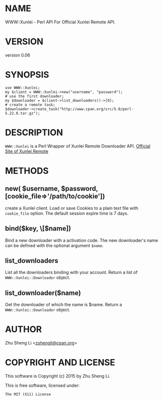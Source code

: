# NAME

WWW::Xunlei - Perl API For Official Xunlei Remote API.

# VERSION

version 0.06

# SYNOPSIS

    use WWW::Xunlei;
    my $client = WWW::Xunlei->new("username", "password");
    # use the first downloader;
    my $downloader = $client->list_downloaders()->[0];
    # create a remote task;
    $downloader->create_task("http://www.cpan.org/src/5.0/perl-5.22.0.tar.gz");

# DESCRIPTION

`WWW::Xunlei` is a Perl Wrapper of Xunlei Remote Downloader API.
[Official Site of Xunlei Remote](http://yuancheng.xunlei.com)

# METHODS

## new( $username, $password, \[cookie\_file=>'/path/to/cookie'\])

create a Xunlei client. Load or save Cookies to a plain text file with 
`cookie_file` option. The default session expire time is 7 days.

## bind($key, \[$name\])

Bind a new downloader with a activation code. The new downloader's name can
 be defined with the optional argument `$name`.

## list\_downloaders

List all the downloaders binding with your account. Return a list of
`WWW::Xunlei::Downloader` object.

## list\_downloader($name)

Get the downloader of which the name is $name. 
Return a `WWW::Xunlei::Downloader` object.

# AUTHOR

Zhu Sheng Li &lt;zshengli@cpan.org>

# COPYRIGHT AND LICENSE

This software is Copyright (c) 2015 by Zhu Sheng Li.

This is free software, licensed under:

    The MIT (X11) License
